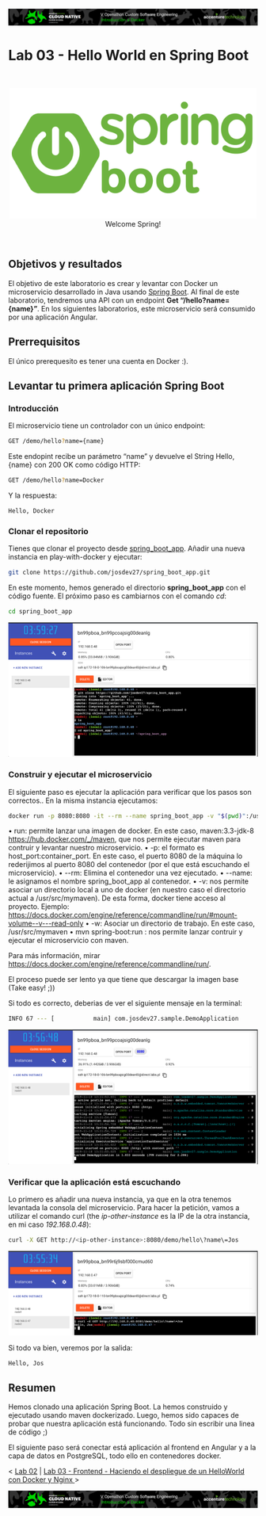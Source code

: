 <p align="center">
    <img src="../../resources/header.png">
</p>

# Lab 03 - Hello World en Spring Boot

<br/>

<p align="center">
<img src="./resources/spring-boot-logo.png" width="500">
<br/>
Welcome Spring!
</p>
<br/>

## Objetivos y resultados
El objetivo de este laboratorio es crear y levantar con Docker  un microservicio desarrollado in Java usando [Spring Boot](https://spring.io/projects/spring-boot). Al final de este laboratorio, tendremos una API con un endpoint **Get “/hello?name={name}”**. En los siguientes laboratorios, este microservicio será consumido por una aplicación Angular.

## Prerrequisitos

El único prerequesito es tener una cuenta en Docker :).

## Levantar tu primera aplicación Spring Boot

### Introducción

El microservicio tiene un controlador con un único endpoint:

```sh
GET /demo/hello?name={name}
```

Este endopint recibe un parámetro “name” y devuelve el String Hello, {name}  con 200 OK como código HTTP:

```sh
GET /demo/hello?name=Docker
```

Y la respuesta:

```sh
Hello, Docker
```

### Clonar el repositorio

Tienes que clonar el proyecto desde [spring_boot_app](https://github.com/josdev27/spring_boot_app). Añadir una nueva instancia en play-with-docker y ejecutar:

```sh
git clone https://github.com/josdev27/spring_boot_app.git
```

En este momento, hemos generado el directorio **spring_boot_app** con el código fuente. El próximo paso es cambiarnos con el comando *cd*:

```sh
cd spring_boot_app
```

<p align="center">
    <img src="./resources/git_clone.png">
</p>


### Construir y ejecutar el microservicio

El siguiente paso es ejecutar la aplicación para verificar que los pasos son correctos.. En la misma instancia ejecutamos:

```sh
docker run -p 8080:8080 -it --rm --name spring_boot_app -v "$(pwd)":/usr/src/mymaven -w /usr/src/mymaven maven:3.3-jdk-8 mvn spring-boot:run
```
•	run: permite lanzar una imagen de docker. En este caso,  maven:3.3-jdk-8 https://hub.docker.com/_/maven, que nos permite ejecutar maven para contruir y levantar nuestro microservicio.
•	-p: el formato es host_port:container_port. En este caso, el puerto 8080 de la máquina lo rederijimos al puerto 8080 del contenedor (por el que está escuchando el microservicio). 
•	--rm: Elimina el contenedor una vez ejecutado.
•	--name: le asignamos el nombre spring_boot_app al contenedor.
•	-v: nos permite asociar un directorio local a uno de docker (en nuestro caso el directorio actual a /usr/src/mymaven). De esta forma, docker tiene acceso al proyecto. Ejemplo: https://docs.docker.com/engine/reference/commandline/run/#mount-volume--v---read-only
•	-w: Asociar un directorio de trabajo. En este caso, /usr/src/mymaven
•	mvn spring-boot:run : nos permite lanzar contruir y ejecutar el microservicio con maven.


Para más información, mirar https://docs.docker.com/engine/reference/commandline/run/.

El proceso puede ser lento ya que tiene que descargar la imagen base (Take easy! ;))

Si todo es correcto, deberias de ver el siguiente mensaje en la terminal:


```sh
INFO 67 --- [           main] com.josdev27.sample.DemoApplication      : Started DemoApplication in 1.915 seconds (JVM running for 2.452)
```

<p align="center">
    <img src="./resources/execute_ms.png">
</p>

### Verificar que la aplicación está escuchando

Lo primero es añadir una nueva instancia, ya que en la otra tenemos levantada la consola del microservicio.  Para hacer la petición, vamos a utilizar el comando curl (the *ip-other-instance* es la IP de la otra instancia, en mi caso *192.168.0.48*):

```sh
curl -X GET http://<ip-other-instance>:8080/demo/hello\?name\=Jos
```

<p align="center">
    <img src="./resources/result.png">
</p>

Si todo va bien, veremos por la salida:

```sh
Hello, Jos
```

## Resumen
Hemos clonado una aplicación Spring Boot. La hemos construido y ejecutado usando maven dockerizado. Luego, hemos sido capaces de probar que nuestra aplicación está funcionando. Todo sin escribir una linea de código ;)

El siguiente paso será conectar está aplicación al frontend en Angular y a la capa de datos en PostgreSQL, todo ello en contenedores docker.



< [Lab 02](../lab-02/Readme.md) | [Lab 03 - Frontend - Haciendo el despliegue de un HelloWorld con Docker y Nginx ](../../lab-03)>

<p align="center">
    <img src="../../resources/header.png">
</p>

